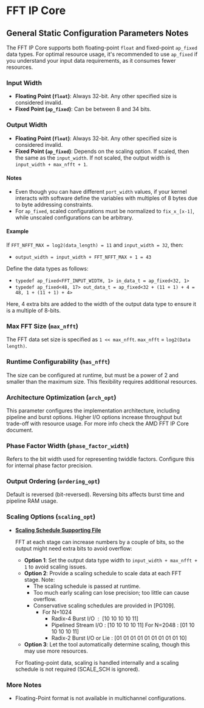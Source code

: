
# FFT IP Core

## General Static Configuration Parameters Notes
The FFT IP Core supports both floating-point `float` and fixed-point `ap_fixed` data types. For optimal resource usage, it's recommended to use `ap_fixed` if you understand your input data requirements, as it consumes fewer resources.

### Input Width

- **Floating Point (`float`)**: Always 32-bit. Any other specified size is considered invalid.
- **Fixed Point (`ap_fixed`)**: Can be between 8 and 34 bits.

### Output Width
- **Floating Point (`float`)**: Always 32-bit. Any other specified size is considered invalid.
- **Fixed Point (`ap_fixed`)**: Depends on the scaling option. If scaled, then the same as the `input_width`. If not scaled, the output width is `input_width + max_nfft + 1`.



#### Notes
- Even though you can have different `port_width` values, if your kernel interacts with software define the variables with multiples of 8 bytes due to byte addressing constraints.
- For `ap_fixed`, scaled configurations must be normalized to `fix_x_[x-1]`, while unscaled configurations can be arbitrary.

#### Example

If `FFT_NFFT_MAX = log2(data_length) = 11` and `input_width = 32`, then:
- `output_width = input_width + FFT_NFFT_MAX + 1 = 43`

Define the data types as follows:
- `typedef ap_fixed<FFT_INPUT_WIDTH, 1> in_data_t = ap_fixed<32, 1>`
- `typedef ap_fixed<48, 17> out_data_t = ap_fixed<32 + (11 + 1) + 4 = 48, 1 + (11 + 1) + 4>`

Here, 4 extra bits are added to the width of the output data type to ensure it is a multiple of 8-bits.




### Max FFT Size (`max_nfft`)
The FFT data set size is specified as `1 << max_nfft`. `max_nfft` = `log2(Data length)`.



### Runtime Configurability (`has_nfft`)
The size can be configured at runtime, but must be a power of 2 and smaller than the maximum size. This flexibility requires additional resources.

### Architecture Optimization (`arch_opt`)
This parameter configures the implementation architecture, including pipeline and burst options. Higher I/O options increase throughput but trade-off with resource usage.
For more info check the AMD FFT IP Core document.

### Phase Factor Width (`phase_factor_width`)
Refers to the bit width used for representing twiddle factors. Configure this for internal phase factor precision.

### Output Ordering (`ordering_opt`)
Default is reversed (bit-reversed). Reversing bits affects burst time and pipeline RAM usage.

### Scaling Options (`scaling_opt`)

- **[Scaling Schedule Supporting File](https://support.xilinx.com/s/article/1160838?language=en_US)**
  
  FFT at each stage can increase numbers by a couple of bits, so the output might need extra bits to avoid overflow:
  
  - **Option 1**: Set the output data type width to `input_width + max_nfft + 1` to avoid scaling issues.
  - **Option 2**: Provide a scaling schedule to scale data at each FFT stage. Note:
    - The scaling schedule is passed at runtime.
    - Too much early scaling can lose precision; too little can cause overflow.
    - Conservative scaling schedules are provided in [PG109].
      - For N=1024
        - Radix-4 Burst I/O  :  [10 10 10 10 11]
        - Pipelined Stream I/O : [10 10 10 10 11]  For N=2048 : [01 10 10 10 10 11]
        - Radix-2 Burst I/O or Lie : [01 01 01 01 01 01 01 01 01 10]
  - **Option 3**: Let the tool automatically determine scaling, though this may use more resources.

  For floating-point data, scaling is handled internally and a scaling schedule is not required (SCALE_SCH is ignored).

  

### More Notes
- Floating-Point format is not available in multichannel configurations.


